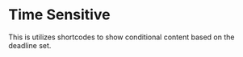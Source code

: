 # Time Sensitive

This is utilizes shortcodes to show conditional content based on the deadline set.
